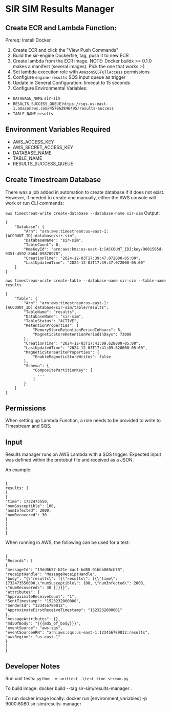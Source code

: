 # SIR SIM Results Manager

## Create ECR and Lambda Function:

Prereq: Install Docker

1. Create ECR and click the "View Push Commands"
2. Build the sir-engine Dockerfile, tag, push it to new ECR
3. Create lambda from the ECR image. NOTE: Docker buildx >= 0.1.0 makes a manifest (several images). Pick the one that works :-)
4. Set lambda execution role with `AmazonSQSFullAccess` permissions
5. Configure `engine-results` SQS input queue as trigger
6. Update in General Configuration: timeout to 15 seconds
7. Configure Environmental Variables:

- `DATABASE_NAME` `sir-sim`
- `RESULTS_SUCCESS_QUEUE` `https://sqs.us-east-1.amazonaws.com/457062846495/results-success`
- `TABLE_NAME` `results`

## Environment Variables Required

- AWS_ACCESS_KEY
- AWS_SECRET_ACCESS_KEY
- DATABASE_NAME
- TABLE_NAME
- RESULTS_SUCCESS_QUEUE

## Create Timestream Database

There was a job added in automation to create database if it does not exist.
However, if needed to create one manually, either the AWS console will work or run CLI commands:

`aws timestream-write create-database --database-name sir-sim`
Output:

```
{
    "Database": {
        "Arn": "arn:aws:timestream:us-east-1:[ACCOUNT_ID]:database/sir-sim",
        "DatabaseName": "sir-sim",
        "TableCount": 0,
        "KmsKeyId": "arn:aws:kms:us-east-1:[ACCOUNT_ID]:key/9081505d-9351-4592-8b64-09870978",
        "CreationTime": "2024-12-03T17:39:47.072000-05:00",
        "LastUpdatedTime": "2024-12-03T17:39:47.072000-05:00"
    }
}
```

`aws timestream-write create-table --database-name sir-sim --table-name results`

```
{
    "Table": {
        "Arn": "arn:aws:timestream:us-east-1:[ACCOUNT_ID]:database/sir-sim/table/results",
        "TableName": "results",
        "DatabaseName": "sir-sim",
        "TableStatus": "ACTIVE",
        "RetentionProperties": {
            "MemoryStoreRetentionPeriodInHours": 6,
            "MagneticStoreRetentionPeriodInDays": 73000
        },
        "CreationTime": "2024-12-03T17:41:09.628000-05:00",
        "LastUpdatedTime": "2024-12-03T17:41:09.628000-05:00",
        "MagneticStoreWriteProperties": {
            "EnableMagneticStoreWrites": false
        },
        "Schema": {
            "CompositePartitionKey": [
              ...
            ]
        }
    }
}

```

## Permissions

When setting up Lambda Function, a role needs to be provided to write to Timestream and SQS.

## Input

Results manager runs on AWS Lambda with a SQS trigger.
Expected input was defined within the protobuf file and received as a JSON.

An example:

```

{
results: {
[
{
"time": 1732473550,
"numSusceptible": 100,
"numInfected": 2000,
"numRecovered": 30
}
]
}
}

```

When running in AWS, the following can be used for a test:

```

{
"Records": [
{
"messageId": "19dd0b57-b21e-4ac1-bd88-01bbb068cb78",
"receiptHandle": "MessageReceiptHandle",
"body": "{\"results\": [{\"results\": [{\"time\": 1732473550000,\"numSusceptible\": 100, \"numInfected\": 2000, \"numRecovered\": 30 }]}]}",
"attributes": {
"ApproximateReceiveCount": "1",
"SentTimestamp": "1523232000000",
"SenderId": "123456789012",
"ApproximateFirstReceiveTimestamp": "1523232000001"
},
"messageAttributes": {},
"md5OfBody": "{{{md5_of_body}}}",
"eventSource": "aws:sqs",
"eventSourceARN": "arn:aws:sqs:us-east-1:123456789012:results",
"awsRegion": "us-east-1"
}
]
}

```

## Developer Notes

Run unit tests:
`python -m unittest .\test_time_stream.py`

To build image:
docker build --tag sir-sim/results-manager .

To run docker image locally:
docker run [environment_variables] -p 9000:8080 sir-sim/results-manager

```

```
